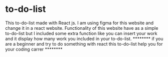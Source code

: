 ﻿# to-do-list
This to-do-list made with React js. I am using figma for this website and change it in a react website.
Functionality of this website have as a simple to-do-list but I included some extra function like you can insert your  work and it display how many work you included in your to-do-list.
******** if you are a beginner and try to do something with react this to-do-list help you for your coding carrer ********
